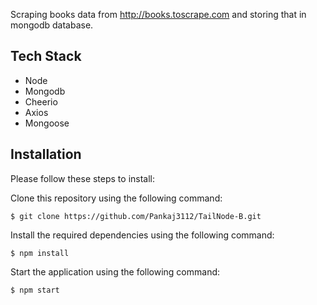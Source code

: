 
Scraping books data from http://books.toscrape.com and storing that in mongodb database.

## Tech Stack

- Node
- Mongodb
- Cheerio
- Axios
- Mongoose


## Installation
Please follow these steps to install:

Clone this repository using the following command:
```
$ git clone https://github.com/Pankaj3112/TailNode-B.git
```
Install the required dependencies using the following command:
```
$ npm install 
```
Start the application using the following command:
```
$ npm start 
```
    